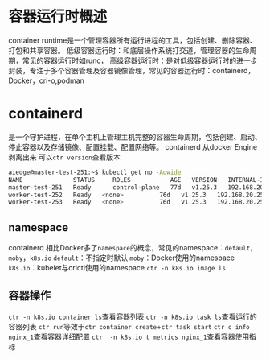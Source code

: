 # 容器运行时概述
container runtime是一个管理容器所有运行进程的工具，包括创建、删除容器、打包和共享容器。
低级容器运行时：和底层操作系统打交道，管理容器的生命周期，常见的容器运行时如runc，
高级容器运行时：是对低级容器运行时的进一步封装，专注于多个容器管理及容器镜像管理，常见的容器运行时：containerd，Docker，cri-o,podman

# containerd
是一个守护进程，在单个主机上管理主机完整的容器生命周期，包括创建、启动、停止容器以及存储镜像、配置挂载、配置网络等。
containerd 从docker Engine剥离出来
可以`ctr version`查看版本
```bash
aiedge@master-test-251:~$ kubectl get no -Aowide
NAME              STATUS     ROLES           AGE   VERSION   INTERNAL-IP      EXTERNAL-IP   OS-IMAGE             KERNEL-VERSION      CONTAINER-RUNTIME
master-test-251   Ready      control-plane   77d   v1.25.3   192.168.20.251   <none>        Ubuntu 20.04.6 LTS   5.4.0-174-generic   containerd://1.6.20
worker-test-252   Ready   <none>          76d   v1.25.3   192.168.20.252   <none>        Ubuntu 20.04.6 LTS   5.4.0-170-generic   containerd://1.6.20
worker-test-253   Ready   <none>          76d   v1.25.3   192.168.20.253   <none>        Ubuntu 20.04.6 LTS   5.4.0-170-generic   containerd://1.6.20
```
## namespace
containerd 相比Docker多了`namespace`的概念，常见的namespace：`default`，`moby`，`k8s.io`
`default`：不指定时默认
`moby`：Docker使用的namespace
`k8s.io`：kubelet与crictl使用的namespace
`ctr -n k8s.io image ls`
## 容器操作
`ctr -n k8s.io container ls`查看容器列表
`ctr -n k8s.io task ls`查看运行的容器列表
`ctr run`等效于`ctr container create`+`ctr task start`
`ctr c info nginx_1`查看容器详细配置
`ctr  -n k8s.io t metrics nginx_1`查看容器使用指标
